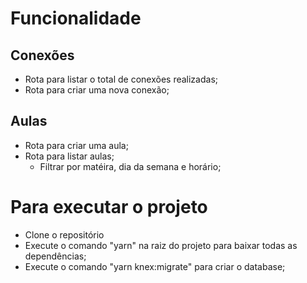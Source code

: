 # Funcionalidade

## Conexões

- Rota para listar o total de conexões realizadas;
- Rota para criar uma nova conexão;

## Aulas

- Rota para criar uma aula;
- Rota para listar aulas;
  - Filtrar por matéira, dia da semana e horário;



# Para executar o projeto

- Clone o repositório
- Execute o comando "yarn" na raiz do projeto para baixar todas as dependências;
- Execute o comando "yarn knex:migrate" para criar o database;